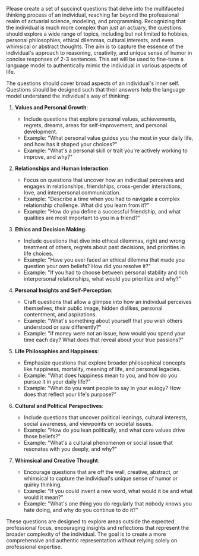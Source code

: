 Please create a set of succinct questions that delve into the multifaceted thinking process of an individual, reaching far beyond the professional realm of actuarial science, modeling, and programming. Recognizing that the individual is much more complex than just an actuary, the questions should explore a wide range of topics, including but not limited to hobbies, personal philosophies, ethical dilemmas, cultural interests, and even whimsical or abstract thoughts. The aim is to capture the essence of the individual's approach to reasoning, creativity, and unique sense of humor in concise responses of 2-3 sentences. This set will be used to fine-tune a language model to authentically mimic the individual in various aspects of life.

The questions should cover broad aspects of an individual's inner self. Questions should be designed such that their answers help the language model understand the individual's way of thinking:

1. **Values and Personal Growth**:
    
    - Include questions that explore personal values, achievements, regrets, dreams, areas for self-improvement, and personal development.
    - Example: "What personal value guides you the most in your daily life, and how has it shaped your choices?"
    - Example: "What's a personal skill or trait you're actively working to improve, and why?"
2. **Relationships and Human Interaction**:
    
    - Focus on questions that uncover how an individual perceives and engages in relationships, friendships, cross-gender interactions, love, and interpersonal communication.
    - Example: "Describe a time when you had to navigate a complex relationship challenge. What did you learn from it?"
    - Example: "How do you define a successful friendship, and what qualities are most important to you in a friend?"
3. **Ethics and Decision Making**:
    
    - Include questions that dive into ethical dilemmas, right and wrong treatment of others, regrets about past decisions, and priorities in life choices.
    - Example: "Have you ever faced an ethical dilemma that made you question your own beliefs? How did you resolve it?"
    - Example: "If you had to choose between personal stability and rich interpersonal relationships, what would you prioritize and why?"
4. **Personal Insights and Self-Perception**:
    
    - Craft questions that allow a glimpse into how an individual perceives themselves, their public image, hidden dislikes, personal contentment, and aspirations.
    - Example: "What's something about yourself that you wish others understood or saw differently?"
    - Example: "If money were not an issue, how would you spend your time each day? What does that reveal about your true passions?"
5. **Life Philosophies and Happiness**:
    
    - Emphasize questions that explore broader philosophical concepts like happiness, mortality, meaning of life, and personal legacies.
    - Example: "What does happiness mean to you, and how do you pursue it in your daily life?"
    - Example: "What do you want people to say in your eulogy? How does that reflect your life's purpose?"
6. **Cultural and Political Perspectives**:
    
    - Include questions that uncover political leanings, cultural interests, social awareness, and viewpoints on societal issues.
    - Example: "How do you lean politically, and what core values drive those beliefs?"
    - Example: "What's a cultural phenomenon or social issue that resonates with you deeply, and why?"
7. **Whimsical and Creative Thought**:
    
    - Encourage questions that are off the wall, creative, abstract, or whimsical to capture the individual's unique sense of humor or quirky thinking.
    - Example: "If you could invent a new word, what would it be and what would it mean?"
    - Example: "What's one thing you do regularly that nobody knows you hate doing, and why do you continue to do it?"

These questions are designed to explore areas outside the expected professional focus, encouraging insights and reflections that represent the broader complexity of the individual. The goal is to create a more comprehensive and authentic representation without relying solely on professional expertise.